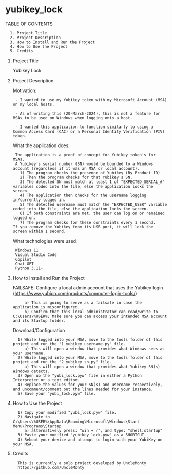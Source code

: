 # yubikey_lock

TABLE OF CONTENTS

      1. Project Title
      2. Project Description
      3. How to Install and Run the Project
      4. How to Use the Project
      5. Credits

1. Project Title 

   Yubikey Lock

2. Project Description

      Motivation:
   
        - I wanted to use my Yubikey token with my Microsoft Account (MSA) on my local hosts.
   
        - As of writing this (20-March-2024), this is not a feature for MSAs to be used on Windows when logging onto a host.
   
        - I wanted this application to function similarly to using a Common Access Card (CAC) or a Personal Identity Verification (PIV) token.

      What the application does:
   
        The application is a proof of concept for Yubikey token's for MSAs.
        A Yubikey's serial number (SN) would be bounded to a Windows account (regardless if it was an MSA or local account).
          1) The program checks the presence of Yubikey (By Product ID)
          2) Then the program checks for that Yubikey's SN.
          3) The detected SN must match at least 1 of "EXPECTED_SERIAL_#" variables coded into the file, else the application locks the screen.
          4) The application then checks for the username logging in/currently logged in.
          5) The detected username must match the "EXPECTED_USER" variable coded into the file, else the application locks the screen.
          6) If both constraints are met, the user can log on or remained logged on.
          7) The program checks for these constraints every 1 second.
       If you remove the Yubikey from its USB port, it will lock the screen within 1 second. 

      What technologies were used:
   
        Windows 11
        Visual Studio Code
        Copilot
        Chat GPT
        Python 3.11+

4. How to Install and Run the Project

   FAILSAFE: Configure a local admin account that uses the Yubikey login (https://www.yubico.com/products/computer-login-tools/)
   
            a) This is going to serve as a failsafe in case the application is misconfigured.
            b) Confirm that this local administrator can read/write to C:\Users\%USER%; Make sure you can access your intended MSA account and its Startup folder.
   
   Download/Configuration
   
         1) While logged into your MSA, move to the tools folder of this project and run the "1_yubikey_username.py" file.
            a) This will open a window that provides what Windows sees as your username.
         2) While logged into your MSA, move to the tools folder of this project and run the "2_yubikey_sn.py" file.
            a) This will open a window that provides what Yubikey SN(s) Windows detects.
         3) Open up the "yubi_lock.pyw" file in either a Python Interpreter or a text editor.
         4) Replace the values for your SN(s) and username respectively, and uncomment/comment out the lines needed for your instance.
         5) Save your “yubi_lock.pyw" file.

6. How to Use the Project

         1) Copy your modified "yubi_lock.pyw" file.
         2) Navigate to C:\Users\%USER%\AppData\Roaming\Microsoft\Windows\Start Menu\Programs\Startup
            a) alternatively press: "win + r", and type: "shell:startup"
         3) Paste your modified "yubikey_lock.pyw" as a SHORTCUT.
         4) Reboot your device and attempt to login with your YubiKey on your MSA.

7. Credits

         This is currently a solo project developed by UncleMonty
         https://github.com/UncleMonty
